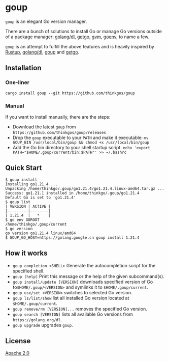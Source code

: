 # goup

`goup` is an elegant Go version manager.

There are a bunch of solutions to install Go or manage Go versions outside of a package manager:
[golang/dl](https://github.com/golang/dl), [getgo](https://github.com/golang/tools/tree/master/cmd/getgo), [gvm](https://github.com/moovweb/gvm), [goenv](https://github.com/syndbg/goenv), to name a few.


`goup` is an attempt to fulfill the above features and is heavily inspired by [Rustup](https://rustup.rs/), [golang/dl](https://github.com/golang/dl), [goup](https://github.com/owenthereal/goup) and [getgo](https://github.com/golang/tools/tree/master/cmd/getgo).

## Installation

### One-liner

```shell
cargo install goup --git https://github.com/thinkgos/goup
```

### Manual

If you want to install manually, there are the steps:

* Download the latest `goup` from `https://github.com/thinkgos/goup/releases`
* Drop the `goup` executable to your `PATH` and make it executable: `mv GOUP_BIN /usr/local/bin/goup && chmod +x /usr/local/bin/goup`
* Add the Go bin directory to your shell startup script: `echo 'export PATH="$HOME/.goup/current/bin:$PATH"' >> ~/.bashrc`

## Quick Start

```shell
$ goup install
Installing go1.21.4 ...
Unpacking /home/thinkgo/.goup/go1.21.4/go1.21.4.linux-amd64.tar.gz ...
Success: go1.21.1 installed in /home/thinkgo/.goup/go1.21.4
Default Go is set to 'go1.21.4'
$ goup list
| VERSION | ACTIVE |
|---------|--------|
| 1.21.4  |   *    |
$ go env GOROOT
/home/thinkgo/.goup/current
$ go version
go version go1.21.4 linux/amd64
$ GOUP_GO_HOST=https://golang.google.cn goup install 1.21.4
```

## How it works

* `goup completion <SHELL>` Generate the autocompletion script for the specified shell.
* `goup [help]` Print this message or the help of the given subcommand(s).
* `goup install/update [VERSION]` downloads specified version of Go to`$HOME/.goup/<VERSION>` and symlinks it to `$HOME/.goup/current`.
* `goup use/set <VERSION>` switches to selected Go version.
* `goup ls/list/show` list all installed Go version located at `$HOME/.goup/current`.
* `goup remove/rm [VERSION]...` removes the specified Go version.
* `goup search [VERSION]` lists all available Go versions from `https://golang.org/dl`.
* `goup upgrade` upgrades `goup`.

## License

[Apache 2.0](LICENSE)

